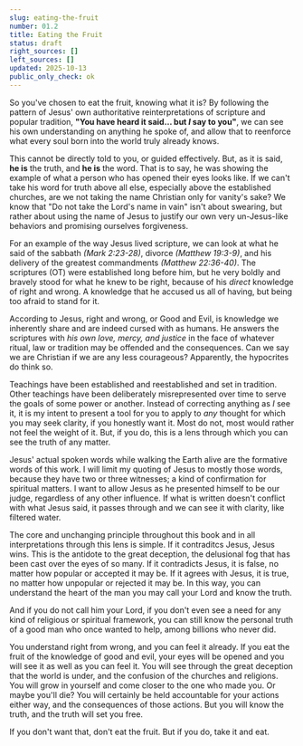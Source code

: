 ```yaml
---
slug: eating-the-fruit
number: 01.2
title: Eating the Fruit
status: draft
right_sources: []
left_sources: []
updated: 2025-10-13
public_only_check: ok
---
```

So you've chosen to eat the fruit, knowing what it is? By following the pattern of Jesus' own authoritative reinterpretations of scripture and popular tradition, **"You have heard it said… but *I* say to you"**, we can see his own understanding on anything he spoke of, and allow that to reenforce what every soul born into the world truly already knows. 

This cannot be directly told to you, or guided effectively. But, as it is said, **he is** the truth, and **he is** the word. That is to say, he was showing the example of what a person who has opened their eyes looks like. If we can't take his word for truth above all else, especially above the established churches, are we not taking the name Christian only for vanity's sake? We know that "Do not take the Lord's name in vain" isn't about swearing, but rather about using the name of Jesus to justify our own very un-Jesus-like behaviors and promising ourselves forgiveness.

For an example of the way Jesus lived scripture, we can look at what he said of the sabbath *(Mark 2:23-28)*, divorce *(Matthew 19:3-9)*, and his delivery of the greatest commandments *(Matthew 22:36-40)*. The scriptures (OT) were established long before him, but he very boldly and bravely stood for what he knew to be right, because of his *direct* knowledge of right and wrong. A knowledge that he accused us all of having, but being too afraid to stand for it.

According to Jesus, right and wrong, or Good and Evil, is  knowledge we inherently share and are indeed cursed with as humans. He answers the scriptures with *his own love, mercy, and justice* in the face of whatever ritual, law or tradition may be offended and the consequences. Can we say we are Christian if we are any less courageous? Apparently, the hypocrites do think so.

Teachings have been established and reestablished and set in tradition. Other teachings have been deliberately misrepresented over time to serve the goals of some power or another. Instead of correcting anything as *I* see it, it is my intent to present a tool for you to apply to *any* thought for which you may seek clarity, if  you honestly want it. Most do not, most would rather not feel the weight of it. But, if you do, this is a lens through which you can see the truth of any matter.

Jesus' actual spoken words while walking the Earth alive are the formative words of this work. I will limit my quoting of Jesus to mostly those words, because they have two or three witnesses; a kind of confirmation for spiritual matters. I want to allow Jesus as he presented himself to be our judge, regardless of any other influence. If what is written doesn't conflict with what Jesus said, it passes through and we can see it with clarity, like filtered water.

The core and unchanging principle throughout this book and in all interpretations through this lens is simple. If it contraditcs Jesus, Jesus wins. This is the antidote to the great deception, the delusional fog that has been cast over the eyes of so many. If it contradicts Jesus, it is false, no matter how popular or accepted it may be. If it agrees with Jesus, it is true, no matter how unpopular or rejected it may be. In this way, you can understand the heart of the man you may call your Lord and know the truth. 

And if you do not call him your Lord, if you don't even see a need for any kind of religious or spiritual framework, you can still know the personal truth of a good man who once wanted to help, among billions who never did.

You understand right from wrong, and you can feel it already. If you eat the fruit of the knowledge of good and evil, your eyes will be opened and you will see it as well as you can feel it. You will see through the great deception that the world is under, and the confusion of the churches and religions. You will grow in yourself and come closer to the one who made you. Or maybe you'll die? You will certainly be held accountable for your actions either way, and the consequences of those actions. But you will know the truth, and the truth will set you free. 

If you don't want that, don't eat the fruit. But if you do, take it and eat.